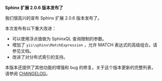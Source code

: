 **Sphinx 扩展 2.0.6 版本发布了**

我们很高兴的宣布 Sphinx 扩展 2.0.6 版本发布了。

本次发布有以下重大改进：

* 可以使用浮点值做为 SphinxQL 查询限制的参数。
* 增加了 `yii\sphinx\MatchExpression` ，允许 MATCH 表达式的高级组合。请参见文档。
* 改进了对分布式索引的支持。

本版本还提供了其他功能的增强和 bug 的修复。关于这个版本更新的完整列表，请参阅 [CHANGELOG](https://github.com/yiisoft/yii2-sphinx/blob/2.0.6/CHANGELOG.md)。
